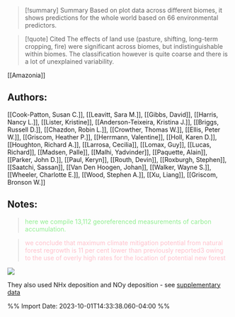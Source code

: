 
>[!summary] Summary
>Based on plot data across different biomes, it shows predictions for the whole world based on 66 environmental predictors.

>[!quote] Cited
>The effects of land use (pasture, shifting, long-term cropping, fire) were significant across biomes, but indistinguishable within biomes. The classification however is quite coarse and there is a lot of unexplained variability.

[[Amazonia]]
## Authors:
[[Cook-Patton, Susan C.]], [[Leavitt, Sara M.]], [[Gibbs, David]], [[Harris, Nancy L.]], [[Lister, Kristine]], [[Anderson-Teixeira, Kristina J.]], [[Briggs, Russell D.]], [[Chazdon, Robin L.]], [[Crowther, Thomas W.]], [[Ellis, Peter W.]], [[Griscom, Heather P.]], [[Herrmann, Valentine]], [[Holl, Karen D.]], [[Houghton, Richard A.]], [[Larrosa, Cecilia]], [[Lomax, Guy]], [[Lucas, Richard]], [[Madsen, Palle]], [[Malhi, Yadvinder]], [[Paquette, Alain]], [[Parker, John D.]], [[Paul, Keryn]], [[Routh, Devin]], [[Roxburgh, Stephen]], [[Saatchi, Sassan]], [[Van Den Hoogen, Johan]], [[Walker, Wayne S.]], [[Wheeler, Charlotte E.]], [[Wood, Stephen A.]], [[Xu, Liang]], [[Griscom, Bronson W.]]
## Notes:
 
> <span style="color: #90EE90">here we compile 13,112 georeferenced measurements of carbon accumulation.</span> 

> <span style="color: #FFC0CB">we conclude that maximum climate mitigation potential from natural forest regrowth is 11 per cent lower than previously reported3 owing to the use of overly high rates for the location of potential new forest</span>

![](https://i.imgur.com/QxYCiCF.png)

They also used NHx deposition and NOy deposition - see [supplementary data](https://static-content.springer.com/esm/art%3A10.1038%2Fs41586-020-2686-x/MediaObjects/41586_2020_2686_MOESM1_ESM.pdf)

%% Import Date: 2023-10-01T14:33:38.060-04:00 %%
